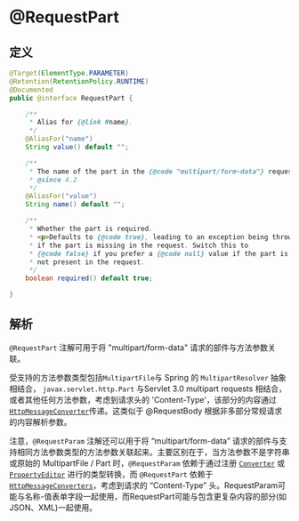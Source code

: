 # @RequestPart

## 定义

```java
@Target(ElementType.PARAMETER)
@Retention(RetentionPolicy.RUNTIME)
@Documented
public @interface RequestPart {

    /**
     * Alias for {@link #name}.
     */
    @AliasFor("name")
    String value() default "";

    /**
     * The name of the part in the {@code "multipart/form-data"} request to bind to.
     * @since 4.2
     */
    @AliasFor("value")
    String name() default "";

    /**
     * Whether the part is required.
     * <p>Defaults to {@code true}, leading to an exception being thrown
     * if the part is missing in the request. Switch this to
     * {@code false} if you prefer a {@code null} value if the part is
     * not present in the request.
     */
    boolean required() default true;

}
```

## 解析

`@RequestPart` 注解可用于将 "multipart/form-data" 请求的部件与方法参数关联。

受支持的方法参数类型包括`MultipartFile`与 Spring 的 `MultipartResolver` 抽象相结合， `javax.servlet.http.Part` 与Servlet 3.0 multipart requests 相结合，或者其他任何方法参数，考虑到请求头的 'Content-Type'，该部分的内容通过  [`HttpMessageConverter`](https://docs.spring.io/spring/docs/current/javadoc-api/org/springframework/http/converter/HttpMessageConverter.html)传递。这类似于 @RequestBody 根据非多部分常规请求的内容解析参数。

注意，`@RequestParam` 注解还可以用于将 “multipart/form-data” 请求的部件与支持相同方法参数类型的方法参数关联起来。主要区别在于，当方法参数不是字符串或原始的 MultipartFile / Part 时，`@RequestParam` 依赖于通过注册 [`Converter`](https://docs.spring.io/spring/docs/current/javadoc-api/org/springframework/core/convert/converter/Converter.html) 或 [`PropertyEditor`](https://docs.oracle.com/javase/8/docs/api/java/beans/PropertyEditor.html?is-external=true) 进行的类型转换，而 `@RequestPart` 依赖于 [`HttpMessageConverters`](https://docs.spring.io/spring/docs/current/javadoc-api/org/springframework/http/converter/HttpMessageConverter.html)，考虑到请求的 “Content-Type” 头。RequestParam可能与名称-值表单字段一起使用，而RequestPart可能与包含更复杂内容的部分\(如JSON、XML\)一起使用。

